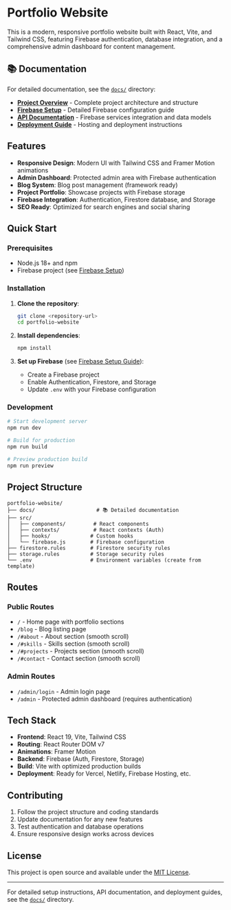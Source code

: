 # Portfolio Website

This is a modern, responsive portfolio website built with React, Vite, and Tailwind CSS, featuring Firebase authentication, database integration, and a comprehensive admin dashboard for content management.

## 📚 Documentation

For detailed documentation, see the [`docs/`](docs/) directory:

- **[Project Overview](./docs/PROJECT_DOCS.md)** - Complete project architecture and structure
- **[Firebase Setup](./docs/FIREBASE_SETUP.md)** - Detailed Firebase configuration guide
- **[API Documentation](./docs/API_DOCS.md)** - Firebase services integration and data models
- **[Deployment Guide](./docs/DEPLOYMENT_GUIDE.md)** - Hosting and deployment instructions

## Features

- **Responsive Design**: Modern UI with Tailwind CSS and Framer Motion animations
- **Admin Dashboard**: Protected admin area with Firebase authentication
- **Blog System**: Blog post management (framework ready)
- **Project Portfolio**: Showcase projects with Firebase storage
- **Firebase Integration**: Authentication, Firestore database, and Storage
- **SEO Ready**: Optimized for search engines and social sharing

## Quick Start

### Prerequisites
- Node.js 18+ and npm
- Firebase project (see [Firebase Setup](./docs/FIREBASE_SETUP.md))

### Installation

1. **Clone the repository**:
   ```bash
   git clone <repository-url>
   cd portfolio-website
   ```

2. **Install dependencies**:
   ```bash
   npm install
   ```

3. **Set up Firebase** (see [Firebase Setup Guide](./docs/FIREBASE_SETUP.md)):
   - Create a Firebase project
   - Enable Authentication, Firestore, and Storage
   - Update `.env` with your Firebase configuration

### Development

```bash
# Start development server
npm run dev

# Build for production
npm run build

# Preview production build
npm run preview
```

## Project Structure

```
portfolio-website/
├── docs/                    # 📚 Detailed documentation
├── src/
│   ├── components/         # React components
│   ├── contexts/           # React contexts (Auth)
│   ├── hooks/             # Custom hooks
│   └── firebase.js        # Firebase configuration
├── firestore.rules        # Firestore security rules
├── storage.rules          # Storage security rules
└── .env                   # Environment variables (create from template)
```

## Routes

### Public Routes
- `/` - Home page with portfolio sections
- `/blog` - Blog listing page
- `/#about` - About section (smooth scroll)
- `/#skills` - Skills section (smooth scroll)
- `/#projects` - Projects section (smooth scroll)
- `/#contact` - Contact section (smooth scroll)

### Admin Routes
- `/admin/login` - Admin login page
- `/admin` - Protected admin dashboard (requires authentication)

## Tech Stack

- **Frontend**: React 19, Vite, Tailwind CSS
- **Routing**: React Router DOM v7
- **Animations**: Framer Motion
- **Backend**: Firebase (Auth, Firestore, Storage)
- **Build**: Vite with optimized production builds
- **Deployment**: Ready for Vercel, Netlify, Firebase Hosting, etc.

## Contributing

1. Follow the project structure and coding standards
2. Update documentation for any new features
3. Test authentication and database operations
4. Ensure responsive design works across devices

## License

This project is open source and available under the [MIT License](LICENSE).

---

For detailed setup instructions, API documentation, and deployment guides, see the [`docs/`](docs/) directory.
